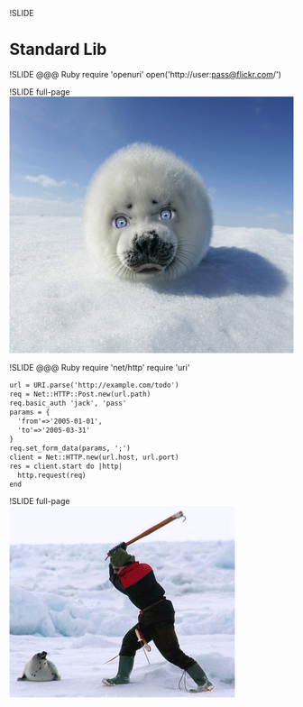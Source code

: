 !SLIDE
# Standard Lib #

!SLIDE
    @@@ Ruby
    require 'openuri'
    open('http://user:pass@flickr.com/')

!SLIDE full-page
![cute seal](cute_seal.jpg)

!SLIDE
    @@@ Ruby
    require 'net/http'
    require 'uri'

    url = URI.parse('http://example.com/todo')
    req = Net::HTTP::Post.new(url.path)
    req.basic_auth 'jack', 'pass'
    params = {
      'from'=>'2005-01-01',
      'to'=>'2005-03-31'
    }
    req.set_form_data(params, ';')
    client = Net::HTTP.new(url.host, url.port)
    res = client.start do |http|
      http.request(req)
    end

!SLIDE full-page
![club seal](club_seal.jpg)